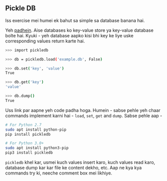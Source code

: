 ## Pickle DB

Iss exercise mei humei ek bahut sa simple sa database banana hai.

Yeh [padhein](https://pythonhosted.org/pickleDB/). Aise databases ko key-value store ya key-value database bolte hai. Kyuki - yeh database aapko kisi bhi key ke liye uske corresponding values return karte hai.

```bash
>>> import pickledb

>>> db = pickledb.load('example.db', False)

>>> db.set('key', 'value')
True

>>> db.get('key')
'value'

>>> db.dump()
True
```

Uss link par aapne yeh code padha hoga. Humein - sabse pehle yeh chaar commands implement karni hai - `load`, `set`, `get` and `dump`. Sabse pehle aap -

```bash
# For Python 2.7
sudo apt install python-pip
pip install pickledb

# For Python 3.0+
sudo apt install python3-pip
pip3 install pickledb
```

`pickledb` khel kar, usmei kuch values insert karo, kuch values read karo, database dump kar kar file ke content dekho, etc. Aap ne kya kya commands try ki, neeche comment box mei likhiye.